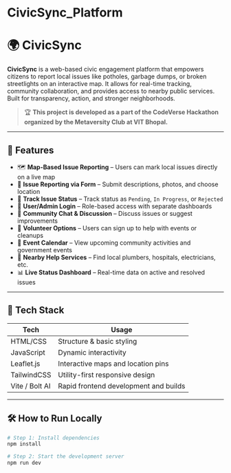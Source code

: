 # CivicSync_Platform
# 🌍 CivicSync

**CivicSync** is a web-based civic engagement platform that empowers citizens to report local issues like potholes, garbage dumps, or broken streetlights on an interactive map. It allows for real-time tracking, community collaboration, and provides access to nearby public services. Built for transparency, action, and stronger neighborhoods.

> 🏆 **This project is developed as a part of the CodeVerse Hackathon organized by the Metaversity Club at VIT Bhopal.**

---

## 🚀 Features

- 🗺️ **Map-Based Issue Reporting** – Users can mark local issues directly on a live map  
- 📝 **Issue Reporting via Form** – Submit descriptions, photos, and choose location  
- 🔄 **Track Issue Status** – Track status as `Pending`, `In Progress`, or `Rejected`  
- 👤 **User/Admin Login** – Role-based access with separate dashboards  
- 💬 **Community Chat & Discussion** – Discuss issues or suggest improvements  
- 🤝 **Volunteer Options** – Users can sign up to help with events or cleanups  
- 📅 **Event Calendar** – View upcoming community activities and government events  
- 📍 **Nearby Help Services** – Find local plumbers, hospitals, electricians, etc.  
- 📊 **Live Status Dashboard** – Real-time data on active and resolved issues  

---

## 🔧 Tech Stack

| Tech        | Usage                                |
|-------------|--------------------------------------|
| HTML/CSS    | Structure & basic styling            |
| JavaScript  | Dynamic interactivity                |
| Leaflet.js  | Interactive maps and location pins   |
| TailwindCSS | Utility-first responsive design      |
| Vite / Bolt AI | Rapid frontend development and builds |

---

## 🛠️ How to Run Locally

```bash
# Step 1: Install dependencies
npm install

# Step 2: Start the development server
npm run dev

